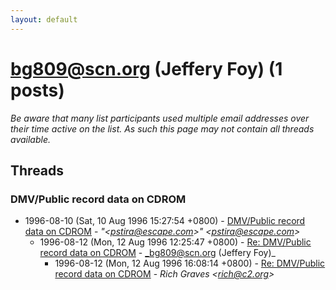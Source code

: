 ```yaml
---
layout: default
---
```


# bg809@scn.org (Jeffery Foy) (1 posts)

_Be aware that many list participants used multiple email addresses over their time active on the list. As such this page may not contain all threads available._

## Threads

### DMV/Public record data on CDROM
+ 1996-08-10 (Sat, 10 Aug 1996 15:27:54 +0800) - [DMV/Public record data on CDROM](/archive/1996/08/733560a41801e8c31c9daae16eb65c7133855cedc1890a7d889004780f8dc335) - _"\<pstira@escape.com\>" \<pstira@escape.com\>_
  + 1996-08-12 (Mon, 12 Aug 1996 12:25:47 +0800) - [Re: DMV/Public record data on CDROM](/archive/1996/08/b3c8e7e9f9164266863de2ead5059dfd24c40e0db1980ae820a5c03d55f406ee) - _bg809@scn.org (Jeffery Foy)_
    + 1996-08-12 (Mon, 12 Aug 1996 16:08:14 +0800) - [Re: DMV/Public record data on CDROM](/archive/1996/08/a3b857c8014aa94974cc146a3d546551dadf726946a5b3d7c4234bb4bcb4c9f5) - _Rich Graves \<rich@c2.org\>_

